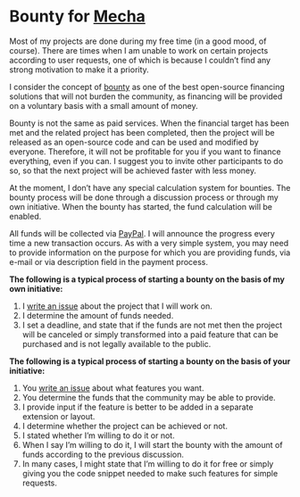Bounty for [Mecha](https://github.com/mecha-cms/mecha)
======================================================

Most of my projects are done during my free time (in a good mood, of course). There are times when I am unable to work
on certain projects according to user requests, one of which is because I couldn’t find any strong motivation to make it
a priority.

I consider the concept of [bounty](https://en.wikipedia.org/wiki/Open-source_bounty) as one of the best open-source
financing solutions that will not burden the community, as financing will be provided on a voluntary basis with a small
amount of money.

Bounty is not the same as paid services. When the financial target has been met and the related project has been
completed, then the project will be released as an open-source code and can be used and modified by everyone. Therefore,
it will not be profitable for you if you want to finance everything, even if you can. I suggest you to invite other
participants to do so, so that the next project will be achieved faster with less money.

At the moment, I don’t have any special calculation system for bounties. The bounty process will be done through a
discussion process or through my own initiative. When the bounty has started, the fund calculation will be enabled.

All funds will be collected via [PayPal](https://paypal.me/tatautaufik). I will announce the progress every time a new
transaction occurs. As with a very simple system, you may need to provide information on the purpose for which you are
providing funds, via e-mail or via description field in the payment process.

**The following is a typical process of starting a bounty on the basis of my own initiative:**

 1. I [write an issue](https://github.com/mecha-cms/bounty/issues/new?template=request.yml) about the project that I
    will work on.
 2. I determine the amount of funds needed.
 3. I set a deadline, and state that if the funds are not met then the project will be canceled or simply transformed
    into a paid feature that can be purchased and is not legally available to the public.

**The following is a typical process of starting a bounty on the basis of your initiative:**

 1. You [write an issue](https://github.com/mecha-cms/bounty/issues/new?template=request.yml) about what features you
    want.
 2. You determine the funds that the community may be able to provide.
 3. I provide input if the feature is better to be added in a separate extension or layout.
 4. I determine whether the project can be achieved or not.
 5. I stated whether I’m willing to do it or not.
 6. When I say I’m willing to do it, I will start the bounty with the amount of funds according to the previous
    discussion.
 7. In many cases, I might state that I’m willing to do it for free or simply giving you the code snippet needed to make
    such features for simple requests.